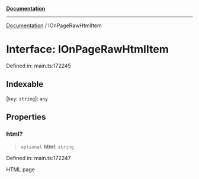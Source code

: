 [**Documentation**](../README.md)

***

[Documentation](../README.md) / IOnPageRawHtmlItem

# Interface: IOnPageRawHtmlItem

Defined in: main.ts:172245

## Indexable

\[`key`: `string`\]: `any`

## Properties

### html?

> `optional` **html**: `string`

Defined in: main.ts:172247

HTML page
